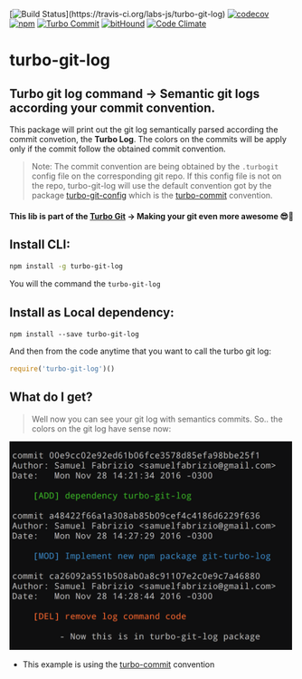 [![Build Status](https://travis-ci.org/labs-js/turbo-git-log.svg?)](https://travis-ci.org/labs-js/turbo-git-log)
[![codecov](https://codecov.io/gh/labs-js/turbo-git-log/branch/develop/graph/badge.svg)](https://codecov.io/gh/labs-js/turbo-git-log)
[![npm](https://img.shields.io/npm/v/turbo-git-log.svg?style=flat)](https://www.npmjs.com/package/turbo-git-log)
[![Turbo Commit](https://img.shields.io/badge/Turbo_Commit-on-3DD1F2.svg)](https://github.com/labs-js/turbo-git/blob/master/CONVENTION.md)
[![bitHound](https://www.bithound.io/github/labs-js/turbo-git-log/badges/score.svg)](https://www.bithound.io/github/labs-js/turbo-git-log)
[![Code Climate](https://codeclimate.com/github/labs-js/turbo-git-log/badges/gpa.svg)](https://codeclimate.com/github/labs-js/turbo-git-log)

# turbo-git-log

**Turbo git log command** -> Semantic git logs according your commit convention.
-----
This package will print out the git log semantically parsed according the commit convetion, the **Turbo Log**. The colors on the commits will be apply only if the commit follow the obtained commit convention.
> Note: The commit convention are being obtained by the `.turbogit` config file on the corresponding git repo. If this config file is not on the repo, turbo-git-log will use the default convention got by the package [turbo-git-config](https://github.com/labs-js/turbo-git-config/) which is the [turbo-commit](https://github.com/labs-js/turbo-git/blob/develop/CONVENTION.md) convention.

#### This lib is part of the [Turbo Git](https://github.com/labs-js/turbo-git) -> Making your git even more awesome 😎🙌

## Install CLI:

```bash
npm install -g turbo-git-log
```

You will the command the `turbo-git-log`

## Install as Local dependency:

```
npm install --save turbo-git-log
```

And then from the code anytime that you want to call the turbo git log:

```javascript
require('turbo-git-log')()
```

## What do I get?

> Well now you can see your git log with semantics commits. So.. the colors on the git log have sense now:

<img alt="turbo-git-log" src="https://github.com/labs-js/turbo-git-log/blob/develop/assests/git-log-sample.png" width="500">

- This example is using the [turbo-commit](https://github.com/labs-js/turbo-git/blob/develop/CONVENTION.md) convention
